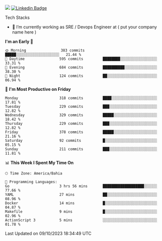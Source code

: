 ![](https://komarev.com/ghpvc/?username=miltlima&color=blue) [![Linkedin Badge](https://img.shields.io/badge/-LinkedIn-blue?style=flat-square&logo=Linkedin&logoColor=white&link=https://www.linkedin.com/in/miltonlimaj/)](https://www.linkedin.com/in/miltonlimaj/) 


Tech Stacks
                 

- 🔭 I’m currently working as SRE / Devops Engineer at ( put your company name here )


<!--START_SECTION:waka-->
**I'm an Early 🐤** 

```text
🌞 Morning                383 commits         █████░░░░░░░░░░░░░░░░░░░░   21.44 % 
🌆 Daytime                595 commits         ████████░░░░░░░░░░░░░░░░░   33.31 % 
🌃 Evening                684 commits         ██████████░░░░░░░░░░░░░░░   38.30 % 
🌙 Night                  124 commits         ██░░░░░░░░░░░░░░░░░░░░░░░   06.94 % 
```
📅 **I'm Most Productive on Friday** 

```text
Monday                   318 commits         ████░░░░░░░░░░░░░░░░░░░░░   17.81 % 
Tuesday                  229 commits         ███░░░░░░░░░░░░░░░░░░░░░░   12.82 % 
Wednesday                329 commits         █████░░░░░░░░░░░░░░░░░░░░   18.42 % 
Thursday                 229 commits         ███░░░░░░░░░░░░░░░░░░░░░░   12.82 % 
Friday                   378 commits         █████░░░░░░░░░░░░░░░░░░░░   21.16 % 
Saturday                 92 commits          █░░░░░░░░░░░░░░░░░░░░░░░░   05.15 % 
Sunday                   211 commits         ███░░░░░░░░░░░░░░░░░░░░░░   11.81 % 
```


📊 **This Week I Spent My Time On** 

```text
🕑︎ Time Zone: America/Bahia

💬 Programming Languages: 
Go                       3 hrs 56 mins       ███████████████████░░░░░░   77.66 % 
YAML                     27 mins             ██░░░░░░░░░░░░░░░░░░░░░░░   08.96 % 
Docker                   14 mins             █░░░░░░░░░░░░░░░░░░░░░░░░   04.87 % 
Makefile                 9 mins              █░░░░░░░░░░░░░░░░░░░░░░░░   02.96 % 
ActionScript 3           5 mins              ░░░░░░░░░░░░░░░░░░░░░░░░░   01.78 % 
```


 Last Updated on 09/10/2023 18:34:49 UTC
<!--END_SECTION:waka-->
